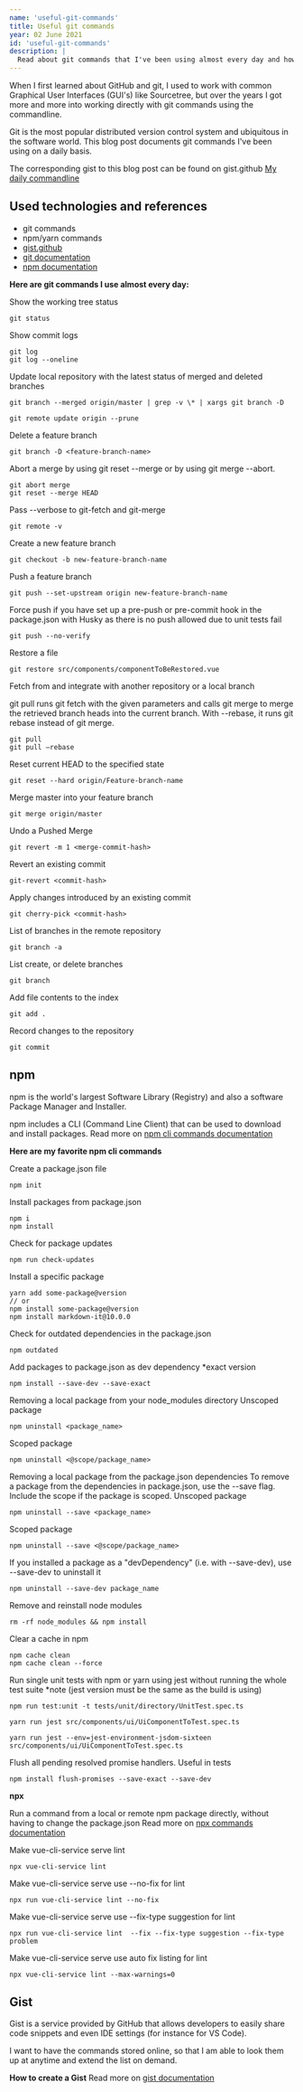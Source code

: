 ```yaml
---
name: 'useful-git-commands'
title: Useful git commands
year: 02 June 2021
id: 'useful-git-commands'
description: |
  Read about git commands that I've been using almost every day and how I am going to provide them as gist
---
```


When I first learned about GitHub and git, I used to work with common Graphical User Interfaces (GUI's) like Sourcetree, but over the years I got more and more into working directly with git commands using the commandline.

Git is the most popular distributed version control system and ubiquitous in the software world.
This blog post documents git commands I've been using on a daily basis.

The corresponding gist to this blog post can be found on gist.github [My daily commandline](https://gist.github.com/SommerAntje/211fba15489d91d14cf7529205317b57)
## Used technologies and references 

- git commands
- npm/yarn commands
- [gist.github](https://gist.github.com)
- [git documentation](https://git-scm.com/docs)
- [npm documentation](https://docs.npmjs.com)

**Here are git commands I use almost every day:**

Show the working tree status

```
git status
```
Show commit logs

```
git log 
git log --oneline
```
Update local repository with the latest status of merged and deleted branches

```
git branch --merged origin/master | grep -v \* | xargs git branch -D 
```
```
git remote update origin --prune
```
Delete a feature branch 

```
git branch -D <feature-branch-name>
```
Abort a merge by using git reset --merge or by using git merge --abort.

```
git abort merge
git reset --merge HEAD
```

Pass --verbose to git-fetch and git-merge

```
git remote -v
```
Create a new feature branch

```
git checkout -b new-feature-branch-name
```
Push a feature branch

```
git push --set-upstream origin new-feature-branch-name
```
Force push if you have set up a pre-push or pre-commit hook in the package.json with Husky
as there is no push allowed due to unit tests fail

```
git push --no-verify
```

Restore a file

```
git restore src/components/componentToBeRestored.vue
```
Fetch from and integrate with another repository or a local branch

git pull runs git fetch with the given parameters and calls git merge to merge the retrieved branch heads into the current branch. With --rebase, it runs git rebase instead of git merge.

```
git pull
git pull —rebase
```
Reset current HEAD to the specified state

```
git reset --hard origin/Feature-branch-name
```

Merge master into your feature branch

```
git merge origin/master
```
Undo a Pushed Merge

```
git revert -m 1 <merge-commit-hash>
```
Revert an existing commit

```
git-revert <commit-hash>
```
Apply changes introduced by an existing commit

```
git cherry-pick <commit-hash>
```

List of  branches in the remote repository

```
git branch -a
```
List create, or delete branches

```
git branch
```
Add file contents to the index

```
git add .
```
Record changes to the repository

```
git commit
```

## npm

npm is the world's largest Software Library (Registry)
and also a software Package Manager and Installer.

npm includes a CLI (Command Line Client) that can be used to download and install packages.
Read more on [npm cli commands documentation](https://docs.npmjs.com/cli/v7/commands)

**Here are my favorite npm cli commands**

Create a package.json file

```
npm init
```
Install packages from package.json

```
npm i
npm install
```
Check for package updates

```
npm run check-updates
```
Install a specific package 

```
yarn add some-package@version
// or
npm install some-package@version
npm install markdown-it@10.0.0
```

Check for outdated dependencies in the package.json

```
npm outdated
```
Add packages to package.json as dev dependency *exact version

```
npm install --save-dev --save-exact
```

Removing a local package from your node_modules directory
Unscoped package
```
npm uninstall <package_name>
```
Scoped package
```
npm uninstall <@scope/package_name>
```
Removing a local package from the package.json dependencies
To remove a package from the dependencies in package.json, use the --save flag. Include the scope if the package is scoped.
Unscoped package
```
npm uninstall --save <package_name>
```
Scoped package
```
npm uninstall --save <@scope/package_name>
```
If you installed a package as a "devDependency" (i.e. with --save-dev), use --save-dev to uninstall it

```
npm uninstall --save-dev package_name
```
Remove and reinstall node modules

```
rm -rf node_modules && npm install
```
Clear a cache in npm

```
npm cache clean
npm cache clean --force  
```
Run single unit tests with npm or yarn using jest
without running the whole test suite
*note (jest version must be the same as the build is using)

```
npm run test:unit -t tests/unit/directory/UnitTest.spec.ts
```
```
yarn run jest src/components/ui/UiComponentToTest.spec.ts
```
```
yarn run jest --env=jest-environment-jsdom-sixteen  src/components/ui/UiComponentToTest.spec.ts
```
Flush all pending resolved promise handlers. Useful in tests

```
npm install flush-promises --save-exact --save-dev
```
**npx**

Run a command from a local or remote npm package directly, without having to change the package.json
Read more on [npx commands documentation](https://docs.npmjs.com/cli/v7/commands/npx)


Make vue-cli-service serve lint

```
npx vue-cli-service lint 
```
Make vue-cli-service serve use --no-fix for lint

```
npx run vue-cli-service lint --no-fix
```
Make vue-cli-service serve use --fix-type suggestion for lint

```
npx run vue-cli-service lint  --fix --fix-type suggestion --fix-type problem
```
Make vue-cli-service serve use auto fix listing for lint

```
npx vue-cli-service lint --max-warnings=0 
```

## Gist

Gist is a service provided by GitHub that allows developers to easily share code snippets and even IDE settings (for instance for VS Code).

I want to have the commands stored online, so that I am able to look them up at anytime and extend the list on demand.

**How to create a Gist**
Read more on [gist documentation](https://docs.github.com/en/github/writing-on-github/editing-and-sharing-content-with-gists/creating-gists)
